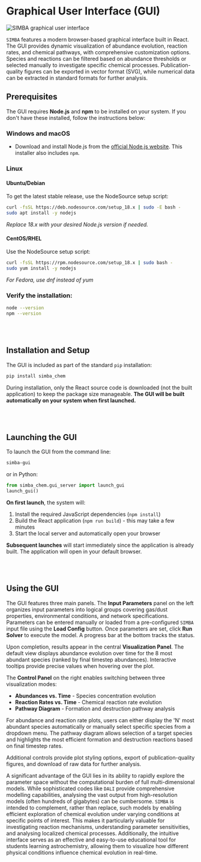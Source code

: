 # Graphical User Interface (GUI)

![SIMBA graphical user interface](/_static/fig_lukenet_gui.png)

`SIMBA` features a modern browser-based graphical interface built in React. The GUI provides dynamic visualization of abundance evolution, reaction rates, and chemical pathways, with comprehensive customization options. Species and reactions can be filtered based on abundance thresholds or selected manually to investigate specific chemical processes. Publication-quality figures can be exported in vector format (SVG), while numerical data can be extracted in standard formats for further analysis.

## Prerequisites

The GUI requires **Node.js** and **npm** to be installed on your system. If you don't have these installed, follow the instructions below:

### Windows and macOS

- Download and install Node.js from the [official Node.js website](https://nodejs.org/). This installer also includes `npm`.

### Linux

#### Ubuntu/Debian

To get the latest stable release, use the NodeSource setup script:

```bash
curl -fsSL https://deb.nodesource.com/setup_18.x | sudo -E bash -
sudo apt install -y nodejs
```
*Replace 18.x with your desired Node.js version if needed.*


#### CentOS/RHEL

Use the NodeSource setup script:
```bash
curl -fsSL https://rpm.nodesource.com/setup_18.x | sudo bash -
sudo yum install -y nodejs
```

*For Fedora, use dnf instead of yum*


### Verify the installation:
```bash
node --version
npm --version
```

<br>
<br>

## Installation and Setup

The GUI is included as part of the standard `pip` installation:

```bash
pip install simba_chem
```

During installation, only the React source code is downloaded (not the built application) to keep the package size manageable. **The GUI will be built automatically on your system when first launched.**

<br>
<br>

## Launching the GUI

To launch the GUI from the command line:

```bash
simba-gui
```

or in Python:
```python
from simba_chem.gui_server import launch_gui
launch_gui()
```


**On first launch**, the system will:
1. Install the required JavaScript dependencies (`npm install`)
2. Build the React application (`npm run build`) - this may take a few minutes
3. Start the local server and automatically open your browser

**Subsequent launches** will start immediately since the application is already built. The application will open in your default browser.

<br>
<br>

## Using the GUI

The GUI features three main panels. The **Input Parameters** panel on the left organizes input parameters into logical groups covering gas/dust properties, environmental conditions, and network specifications. Parameters can be entered manually or loaded from a pre-configured `SIMBA` input file using the **Load Config** button. Once parameters are set, click **Run Solver** to execute the model. A progress bar at the bottom tracks the status.

Upon completion, results appear in the central **Visualization Panel**. The default view displays abundance evolution over time for the 8 most abundant species (ranked by final timestep abundances). Interactive tooltips provide precise values when hovering over the plot.

The **Control Panel** on the right enables switching between three visualization modes:
- **Abundances vs. Time** - Species concentration evolution
- **Reaction Rates vs. Time** - Chemical reaction rate evolution  
- **Pathway Diagram** - Formation and destruction pathway analysis

For abundance and reaction rate plots, users can either display the 'N' most abundant species automatically or manually select specific species from a dropdown menu. The pathway diagram allows selection of a target species and highlights the most efficient formation and destruction reactions based on final timestep rates.

Additional controls provide plot styling options, export of publication-quality figures, and download of raw data for further analysis.

A significant advantage of the GUI lies in its ability to rapidly explore the parameter space without the computational burden of full multi-dimensional models. While sophisticated codes like `DALI` provide comprehensive modelling capabilities, analysing the vast output from high-resolution models (often hundreds of gigabytes) can be cumbersome. `SIMBA` is intended to complement, rather than replace, such models by enabling efficient exploration of chemical evolution under varying conditions at specific points of interest. This makes it particularly valuable for investigating reaction mechanisms, understanding parameter sensitivities, and analysing localized chemical processes. Additionally, the intuitive interface serves as an effective and easy-to-use educational tool for students learning astrochemistry, allowing them to visualize how different physical conditions influence chemical evolution in real-time.